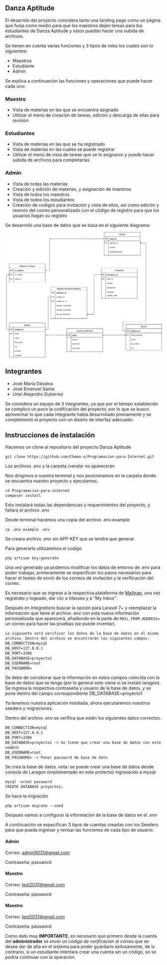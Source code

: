 
## Danza Aptitude
El desarrolo del proyecto considera tanto una landing page como un página que funja como medio para que los maestros dejen tareas para los estudiantes de Danza Aptitude y estos puedan hacer una subida de archivos.

Se tienen en cuenta varias funciones y 3 tipos de roles los cuales son lo siguientes:
- Maestros
- Estudiante
- Admin

Se explica a continuación las funciones y operaciones que puede hacer cada uno:
### Maestro
- Vista de materias en las que se encuentra asignado
- Utilizar el menú de creación de tareas, edición y descarga de ellas para revisión

### Estudiantes
- Vista de materias en las que se ha registrado
- Vista de materias en las cuales se puede registrar
- Utilizar el menú de vista de tareas que se le asignaron y puede hacer subida de archivos para completarlas
  


### Admin
- Vista de todas las materias
- Creación y edición de materias, y asignación de maestros
- Vista de todos los maestros
- Vista de todos los estudiantes
- Creación de codigos para invitación y vista de ellos, así como edición y reenvio del correo personalizado con el código de registro para que los usuarios hagan su registro


Se desarrolló una base de datos que se basa en el siguiente diagrama:

![alt text](diagrama.jpeg)



## Integrantes

- José María Dávalos
- José Emanuel Santa
- Uriel Alejandro Gutierrez

Se considera un equipo de 3 integrantes, ya que por el tiempo establecido se complicó un poco la codificación del proyecto; por lo que se busco aprovechar lo que cada integrante había desarrollado previamente y se complementó el proyecto con un diseño de interfaz adecuado.

## Instrucciones de instalación

Hacemos un clone al repositorio del proyecto Danza Aptitude
~~~
git clone https://github.com/Chema-a/Programacion-para-Internet.git
~~~
Los archivos .env y la carpeta /vendor no aparecerán

Nos dirigimos a nuestra terminal y nos posicionamos en la carpeta donde se encuentra nuestro proyecto y ejecutamos.
~~~
cd Programacion-para-internet
composer install
~~~

Esto instalará todas las dependencias y requerimientos del proyecto, y faltará el archivo .env

Desde terminal hacemos una copia del archivo .env.example

~~~
cp .env.example .env
~~~

Se creara archivo .env sin APP-KEY que se tendrá que generar

Para generarlo utilizaremos el codigo
~~~
php artisan key:generate
~~~

Una vez generado ya podemos modificar los datos de entorno de .env para poder trabajar, primeramente se especifican los pasos necesarios para hacer el testeo de envió de los correos de invitación y la verificación del correo.

Es necesario que se ingrese a la respectiva plataforma de [Mailtrap](mailtrap.io), una vez registrato y logeado, dar clic a Inboxes y a "My Inbox". 

Después en *Integrations* buscar la opción para Laravel 7+ y reemplazar la información que tiene el archivo .env con esta nueva información personalizada que aparecerá, añadiendo en la parte de `MAIL_FROM_ADDRESS=` un correo para hacer las pruebas (se puede inventar).
~~~
Lo siguiente será verificar los datos de la base de datos en el mismo archivo. Dentro del archivo se encontrarán los siguientes campos:
DB_CONNECTION=mysql
DB_HOST=127.0.0.1
DB_PORT=3306
DB_DATABASE=proyecto1
DB_USERNAME=root
DB_PASSWORD=
~~~
Se debe de corroborar que la información en estos campos coincida con la base de datos que se tenga (por lo general esto viene si se instaló laragon).
Se ingresa la respectiva contraseña y usuario de la base de datos, y se pone dentro del campo correspondiente DB_DATABASE=proyecto1


Ya tenemos nuestra aplicación instalada, ahora ejecutaremos nuestros seeders y migraciones.


Dentro del archivo .env se verifica que estén los siguientes datos correctos.
~~~
DB_CONNECTION=mysql
DB_HOST=127.0.0.1
DB_PORT=3306
DB_DATABASE=proyecto1 -> Se tiene que crear una base de datos con este nombre
DB_USERNAME=root
DB_PASSWORD= -> Poner password de base de dato
~~~
Se crea la base de datos. 
nota: se puede crear una base de datos desde consola de Laragon (implementado en este protecto) ingresando a mysql: 
~~~
mysql -uroot password
CREATE DATABASE proyecto1;
~~~
Se hace la migración
~~~
php artisan migrate --seed
~~~
Despues vamos a configurar la información de la base de datos en el *.env*



A continuación se especifican 3 tipos de cuentas creadas con los Seeders para que pueda ingresar y revisar las funciones de cada tipo de usuario:

#### Admin
Correo: admin9031@gmail.com

Contraseña: password

#### Maestro
Correo: test2031@gmail.com

Contraseña: password

#### Maestro
Correo: test5031@gmail.com

Contraseña: password

Como dato muy **IMPORTANTE**, es necesario que primero desde la cuenta del **administrador** se *envíe un código de verificación* al correo que se desee dar de alta en el sistema para poder guardarlo exitosamente, de lo contrario, si un estudiante intentara crear una cuenta sin un código, so se podría continuar con la operación.

